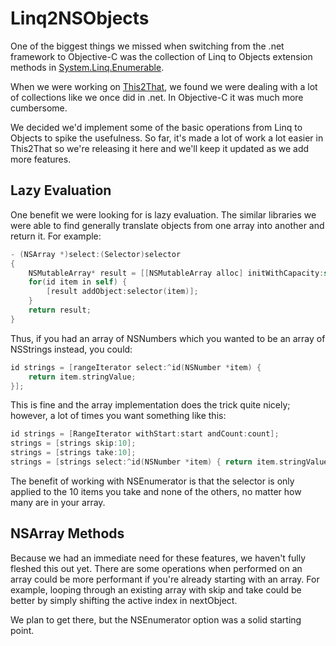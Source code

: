 Linq2NSObjects
==============

One of the biggest things we missed when switching from the .net framework to Objective-C was the collection of Linq to Objects extension methods in [System.Linq.Enumerable](http://msdn.microsoft.com/en-us/library/system.linq.enumerable.aspx).

When we were working on [This2That](http://mobilemagicdevelopers.com/games/this2that), we found we were dealing with a lot of collections like we once did in .net.  In Objective-C it was much more cumbersome.

We decided we'd implement some of the basic operations from Linq to Objects to spike the usefulness.  So far, it's made a lot of work a lot easier in This2That so we're releasing it here and we'll keep it updated as we add more features.

Lazy Evaluation
---------------

One benefit we were looking for is lazy evaluation.  The similar libraries we were able to find generally translate objects from one array into another and return it.  For example:

```objective-c
- (NSArray *)select:(Selector)selector
{
    NSMutableArray* result = [[NSMutableArray alloc] initWithCapacity:self.count];
    for(id item in self) {
        [result addObject:selector(item)];
    }
    return result;
}
```

Thus, if you had an array of NSNumbers which you wanted to be an array of NSStrings instead, you could:
```objective-c
id strings = [rangeIterator select:^id(NSNumber *item) {
    return item.stringValue;
}];
```

This is fine and the array implementation does the trick quite nicely; however, a lot of times you want something like this:
```objective-c
id strings = [RangeIterator withStart:start andCount:count];
strings = [strings skip:10];
strings = [strings take:10];
strings = [strings select:^id(NSNumber *item) { return item.stringValue; }];
```

The benefit of working with NSEnumerator is that the selector is only applied to the 10 items you take and none of the others, no matter how many are in your array.

NSArray Methods
---------------

Because we had an immediate need for these features, we haven't fully fleshed this out yet.  There are some operations when performed on an array could be more performant if you're already starting with an array.  For example, looping through an existing array with skip and take could be better by simply shifting the active index in nextObject.

We plan to get there, but the NSEnumerator option was a solid starting point.
